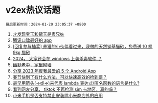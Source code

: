 # v2ex热议话题

`最后更新时间：2024-01-20 23:05:37 +0800`

1. [才发现宝玉和黛玉是表兄妹](https://www.v2ex.com/t/1010184)
1. [腾讯口碑最好的 app](https://www.v2ex.com/t/1010248)
1. [[回复参与抽奖] 养猫的小伙伴看过来，我做的天然钠基猫砂，免费送 10 桶 9kg 猫砂](https://www.v2ex.com/t/1010298)
1. [2024， 大家还会在 windows 上装杀毒软件 ？](https://www.v2ex.com/t/1010270)
1. [幽默老中，家里砌墙](https://www.v2ex.com/t/1010315)
1. [分享 2023 年度我最爱的 5 个 Android App](https://www.v2ex.com/t/1010194)
1. [春节快到了有什么方法，可以快速高效的抢到票？](https://www.v2ex.com/t/1010205)
1. [最早用箭头(->或=>)来代表 lambda 表达式/匿名函数的语言是什么?](https://www.v2ex.com/t/1010222)
1. [看到网友分享， tiktok 不再检测 sim 卡地区。真的吗？](https://www.v2ex.com/t/1010296)
1. [小米手机是否支持禁止安装除小米商店外的应用](https://www.v2ex.com/t/1010185)

